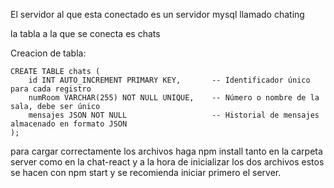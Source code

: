El servidor al que esta conectado es un servidor mysql llamado chating

la tabla a la que se conecta es chats

Creacion de tabla:

    CREATE TABLE chats (
        id INT AUTO_INCREMENT PRIMARY KEY,       -- Identificador único para cada registro
        numRoom VARCHAR(255) NOT NULL UNIQUE,    -- Número o nombre de la sala, debe ser único
        mensajes JSON NOT NULL                   -- Historial de mensajes almacenado en formato JSON
    );


para cargar correctamente los archivos haga npm install tanto en la carpeta server como en la chat-react
y a la hora de inicializar los dos archivos estos se hacen con npm start y se recomienda iniciar primero el server.
